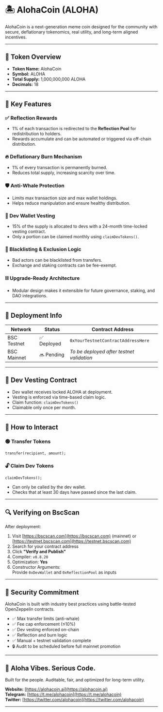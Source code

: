 # 🏝️ AlohaCoin (ALOHA)

AlohaCoin is a next-generation meme coin designed for the community with secure, deflationary tokenomics, real utility, and long-term aligned incentives.

---

## 📌 Token Overview

- **Token Name:** AlohaCoin
- **Symbol:** ALOHA
- **Total Supply:** 1,000,000,000 ALOHA
- **Decimals:** 18

---

## 🚀 Key Features

### ✅ Reflection Rewards
- 1% of each transaction is redirected to the **Reflection Pool** for redistribution to holders.
- Rewards accumulate and can be automated or triggered via off-chain distribution.

### 🔥 Deflationary Burn Mechanism
- 1% of every transaction is permanently burned.
- Reduces total supply, increasing scarcity over time.

### 🛡️ Anti-Whale Protection
- Limits max transaction size and max wallet holdings.
- Helps reduce manipulation and ensure healthy distribution.

### 🧊 Dev Wallet Vesting
- 15% of the supply is allocated to devs with a 24-month time-locked vesting contract.
- Only a portion can be claimed monthly using `claimDevTokens()`.

### 🚫 Blacklisting & Exclusion Logic
- Bad actors can be blacklisted from transfers.
- Exchange and staking contracts can be fee-exempt.

### ⛓️ Upgrade-Ready Architecture
- Modular design makes it extensible for future governance, staking, and DAO integrations.

---

## 🧪 Deployment Info

| Network     | Status     | Contract Address                            |
|-------------|------------|---------------------------------------------|
| BSC Testnet | ✅ Deployed| `0xYourTestnetContractAddressHere`          |
| BSC Mainnet | 🔜 Pending | *To be deployed after testnet validation*   |

---

## 💼 Dev Vesting Contract

- Dev wallet receives locked ALOHA at deployment.
- Vesting is enforced via time-based claim logic.
- Claim function: `claimDevTokens()`
- Claimable only once per month.

---

## 💸 How to Interact

### 🟢 Transfer Tokens

```solidity
transfer(recipient, amount);
```

### 🔓 Claim Dev Tokens

```solidity
claimDevTokens();
```

- Can only be called by the dev wallet.
- Checks that at least 30 days have passed since the last claim.

---

## 🔍 Verifying on BscScan

After deployment:

1. Visit [https://bscscan.com](https://bscscan.com) (mainnet) or [https://testnet.bscscan.com](https://testnet.bscscan.com)
2. Search for your contract address
3. Click **"Verify and Publish"**
4. Compiler: `v0.8.20`
5. Optimization: **Yes**
6. Constructor Arguments:  
   Provide `0xDevWallet` and `0xReflectionPool` as inputs

---

## 🔐 Security Commitment

AlohaCoin is built with industry best practices using battle-tested OpenZeppelin contracts.

- ✅ Max transfer limits (anti-whale)
- ✅ Fee cap enforcement (≤10%)
- ✅ Dev vesting enforced on-chain
- ✅ Reflection and burn logic
- ✅ Manual + testnet validation complete
- 🔒 Audit to be scheduled before full mainnet promotion

---

## 🌴 Aloha Vibes. Serious Code.

Built for the people. Auditable, fair, and optimized for long-term utility.

**Website:** [https://alohacoin.ai](https://alohacoin.ai)  
**Telegram:** [https://t.me/alohacoin](https://t.me/alohacoin)  
**Twitter:** [https://twitter.com/alohacoin](https://twitter.com/alohacoin)

---